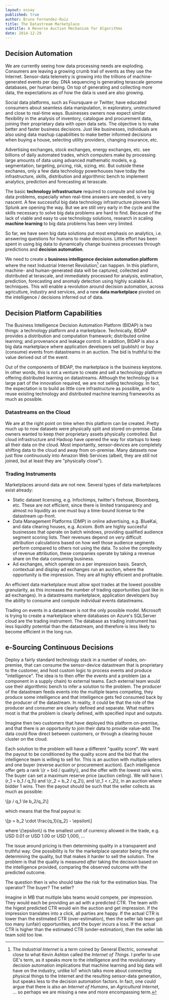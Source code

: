 ```yaml
---
layout: essay
published: true
author: Bruno Fernandez-Ruiz
title: The Datastream Marketplace
subtitle: A Reverse Auction Mechanism for Algorithms
date: 2014-12-29
---
```



## Decision Automation

We are currently seeing how data processing needs are exploding.
Consumers are leaving a growing crumb trail of events as they use the
Internet. Sensor-data telemetry is growing into the trillions of
machine-generated events per day. DNA sequencing is generating
terascale genome databases, per human being. On top of generating and
collecting more data, the expectations as of how the data is used are
also growing.
 
Social data platforms, such as Foursquare or Twitter, have educated
consumers about seamless data manipulation, in exploratory,
unstructured and close to real-time ways. Businesses owners now expect
similar flexibility in the analysis of inventory, catalogue and
procurement data, joining their proprietary data with open data sets.
The objective is to make better and faster business decisions. Just
like businesses, individuals are also using data mashup capabilities
to make better informed decisions when buying a house, selecting
utility providers, changing insurance, etc.

Advertising exchanges, stock exchanges, energy exchanges, etc. see
billions of daily automated trades, which computers make by processing
large amounts of data using advanced mathematic models, e.g.
segmentation, targeting, pricing, risk, sizing, etc. But outside these
exchanes, only a few data technology powerhouses have today the
infrastructure, skills, distribution and algorithmic bench to
implement analytics, prediction and forecasting at terascale.

The basic **technology infrastructure** required to compute and solve
big data problems, especially when real-time answers are needed, is
very nascent. A few successful big data technology infrastructure
pioneers like Splunk are opening the way. But we are still very early
in the cycle and the skills necessary to solve big data problems are
hard to find. Because of the lack of viable and easy to use technology
solutions, research in scaling **machine learning** to big data
problems has been very limited.

So far, we have seen big data solutions put most emphasis on
analytics, i.e. answering questions for humans to make decisions.
Little effort has been spent in using big data to dynamically change
business processes through predictions and **decision automation**.

We need to create a **business intelligence decision automation
platform** where the next Industrial Internet Revolution[^ge] can
happen. In this platform, machine- and human-generated data will be
captured, collected and distributed at terascale, and immediately
processed for analysis, estimation, prediction, forecasting and
anomaly detection using highly scalable A.I. techniques. This will
enable a revolution around decision automation, across agriculture,
industry and services, and a new **data marketplace** pivoted on the
intelligence / decisions inferred out of data.

[^ge]: The _Industrial Internet_ is a term coined by General Electric, somewhat close to what Kevin Ashton called the _Internet of Things_. I prefer to use GE's term, as it speaks more to the intelligence and the revolutionary decision automation implications that machine learning and big data will have on the industry, unlike IoT which talks more about connecting physical things to the Internet and the resulting sensor-data generation, but speaks less to the decision automation factors. In fact, one could argue that there is also an _Internet of Humans_, an _Agricultural Internet_, ... so perhaps we are missing a new and more encompassing term.

## Decision Platform Capabilities

The Business Intelligence Decision Automation Platform (BIDAP) is two
things: a technology platform and a marketplace. Technically, BIDAP
provides a distribution and computation framework; distributed online
learning; and provenance and leakage control. In addition, BIDAP is
also a big data marketplace where application developers sell
(publish) or buy (consume) events from datastreams in an auction. The
bid is truthful to the value derived out of the event.

Out of the components of BIDAP, the marketplace is the business
keystone. In other words, this is not a venture to create and sell a
technology platform offering distributed learning on datastreams.
Although the technology is a large part of the innovation required, we
are not selling technology. In fact, the expectation is to build as
little core infrastructure as possible, and to reuse existing
technology and distributed machine learning frameworks as much as
possible.

### Datastreams on the Cloud

We are at the right point on time when this platform can be created.
Pretty much up to now datasets were physically split and stored
on-premise. Data owners wanted to keep their proprietary assets
physically controlled. But cloud infrastructure and Hadoop have opened
the way for startups to keep all their data on the cloud. Most
importantly, sensor-devices are completely shifting data to the cloud
and away from on-premise. Many datasets now just flow continuously
into Amazon Web Services (albeit, they are still not joined, but at
least they are "physically close").

### Trading Instruments

Marketplaces around data are not new. Several types of data
marketplaces exist already:

* Static dataset licensing, e.g. Infochimps, twitter's firehose,
  Bloomberg, etc. These are not efficient, since there is limited
  transparency and almost no liquidity as one must buy a time-bound
  license to the datastream up-front.
* Data Management Platforms (DMP) in online advertising, e.g. BlueKai,
  and data clearing houses, e.g. Acxiom. Both are highly succesful
  businesses that operate on batch windows, providing qualified
  audience segment scoring lists. Their revenues depend on very
  difficult attribution calculations based on how well those audience
  segments perform compared to others not using the data. To solve the
  complexity of revenue attribution, these companies operate by taking
  a revenue share on the data consuming business.
* Ad exchanges, which operate on a per impression basis. Search,
  contextual and display ad exchanges run an auction, where the
  opportunity is the impression. They are all highly efficient and
  profitable.

An efficient data marketplace must allow spot trades at the lowest
possible granularity, as this increases the number of trading
opportunities (just like in ad exchanges). In a datastreams
marketplace, application developers buy the ability to consume and
compute individual events datastreams.

Trading on events in a datastream is not the only possible model.
Microsoft is trying to create a marketplace where databases on Azure's
SQLServer cloud are the trading instrument. The database as trading
instrument has less liquidity potential than the datastream, and
therefore is less likely to become efficient in the long run.

## e-Sourcing Continuous Decisions

Deploy a fairly standard technology stack in a number of nodes,
on-premise, that can consume the sensor-device datastream that is
proprietary to the customer, and host custom logic to process events
and produce "intelligence". The idea is to then offer the events and a
problem (as a component in a supply chain) to external teams. Each
external team would use their algorithmic bench to infer a solution to
the problem. The producer of the datastream feeds events into the
multiple teams competing, they produce some intelligence and that
intelligence gets fed consumed back by the producer of the datastream.
In reality, it could be that the role of the producer and consumer are
clearly defined and separate. What matters most is that the problem is
clearly defined, with specified input and outputs.

Imagine then two customers that have deployed this platform
on-premise, and that there is an opportunity to join their data to
provide value-add. The data could flow direct between customers, or
through a clearing house cluster on the cloud.

Each solution to the problem will have a different "quality score". We
want the payout to be conditioned by the quality score and the bid
that the intelligence team is willing to sell for. This is an auction
with multiple sellers and one buyer (reverse auction or procurement
auction). Each intelligence offer gets a rank \\(r = bid / quality\\),
and the offer with the lowest rank wins. The buyer can set a maximum
reserve price (auction ceiling). We will have \\(r_1 = b_1 / q_1\\)
and \\(r_2 = b_2 / q_2\\), and \\(r_1 < r_2\\), in an auction where
bidder 1 wins. Then the payout should be such that the seller collects
as much as possible:

\\[p / q_1 \le b_2/q_2\\]

which means that the final payout is:

\\[p = b_2 \cdot \frac{q_1}{q_2} - \epsilon\\]

where \\(\epsilon\\) is the smallest unit of currency allowed in the
trade, e.g. USD 0.01 or USD 1.00 or USD 1,000, ...

The issue around pricing is then determining quality in a transparent
and truthful way. One possibility is for the marketplace operator
being the one determining the quality, but that makes it harder to
sell the solution. The problem is that the quality is measured _after_
taking the decision based on the intelligence provided, comparing the
observed outcome with the predicted outcome.

The question then is who should take the risk for the estimation bias.
The operator? The buyer? The seller?

Imagine in MB that multiple labs teams would compete, per impression.
They would each be providing an ad with a predicted CTR. The team with
the higest predicted CTR would win the auction and get impression. If
the impression translates into a click, all parties are happy. If the
actual CTR is lower than the estimated CTR (over-estimation), then the
seller lab team got too many (unfair) opportunities, and the buyer
incurs a loss. If the actual CTR is higher than the estimated CTR
(under-estimation), then the seller lab team sold too low.
